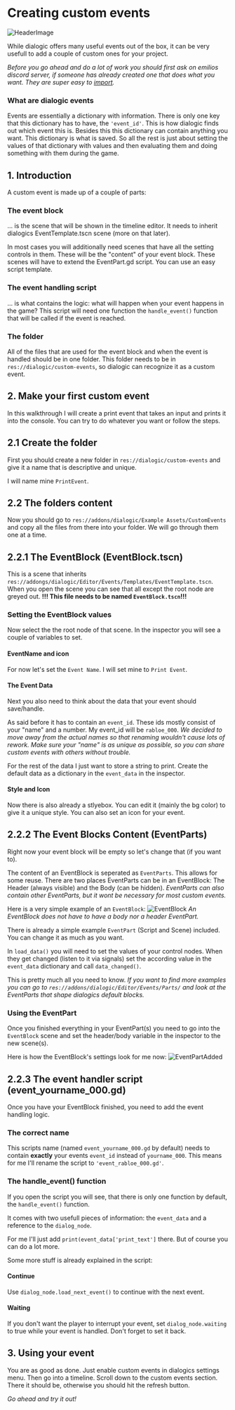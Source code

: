 # Creating custom events
![HeaderImage](./Images/CustomEventsShowOff.PNG)

While dialogic offers many useful events out of the box, it can be very usefull to add a couple of custom ones for your project.

*Before you go ahead and do a lot of work you should first ask on emilios discord server, if someone has already created one that does what you want. They are super easy to [import](./ImportCustomEvents.md).*

### What are dialogic events
Events are essentially a dictionary with information. There is only one key that this dictionary has to have, the `'event_id'`. This is how dialogic finds out which event this is. Besides this this dictionary can contain anything you want.
This dictionary is what is saved. So all the rest is just about setting the values of that dictionary with values and then evaluating them and doing something with them during the game.



## 1. Introduction
A custom event is made up of a couple of parts:

### The event block
... is the scene that will be shown in the timeline editor. It needs to inherit dialogics EventTemplate.tscn scene (more on that later).

In most cases you will additionally need scenes that have all the setting controls in them. These will be the "content" of your event block.
These scenes will have to extend the EventPart.gd script. You can use an easy script template. 

### The event handling script
... is what contains the logic: what will happen when your event happens in the game?
This script will need one function the `handle_event()` function that will be called if the event is reached.

### The folder
All of the files that are used for the event block and when the event is handled should be in one folder. This folder needs to be in `res://dialogic/custom-events`, so dialogic can recognize it as a custom event.



## 2. Make your first custom event
In this walkthrough I will create a print event that takes an input and prints it into the console. You can try to do whatever you want or follow the steps.



## 2.1 Create the folder
First you should create a new folder in `res://dialogic/custom-events` and give it a name that is descriptive and unique.

I will name mine `PrintEvent`.



## 2.2 The folders content
Now you should go to `res://addons/dialogic/Example Assets/CustomEvents` and copy all the files from there into your folder. We will go through them one at a time.



## 2.2.1 The EventBlock (EventBlock.tscn)
This is a scene that inherits `res://addongs/dialogic/Editor/Events/Templates/EventTemplate.tscn`.
When you open the scene you can see that all except the root node are greyed out.
**!!! This file needs to be named `EventBlock.tscn`!!!**

### Setting the EventBlock values
Now select the the root node of that scene. In the inspector you will see a couple of variables to set. 

#### EventName and icon
For now let's set the `Event Name`. I will set mine to `Print Event`.

#### The Event Data
Next you also need to think about the data that your event should save/handle. 

As said before it has to contain an `event_id`. These ids mostly consist of your "name" and a number. My event_id will be `rabloe_000`.
*We decided to move away from the actual names so that renaming wouldn't cause lots of rework.*
*Make sure your "name" is as unique as possible, so you can share custom events with others without trouble.*

For the rest of the data I just want to store a string to print. Create the default data as a dictionary in the `event_data` in the inspector.

#### Style and Icon
Now there is also already a stlyebox. You can edit it (mainly the bg color) to give it a unique style.
You can also set an icon for your event.



## 2.2.2 The Event Blocks Content (EventParts)
Right now your event block will be empty so let's change that (if you want to).

The content of an EventBlock is seperated as `EventParts`. This allows for some reuse.
There are two places EventParts can be in an EventBlock: The Header (always visible) and the Body (can be hidden).
*EventParts can also contain other EventParts, but it wont be necessary for most custom events.*

Here is a very simple example of an `EventBlock`:
![EventBlock](./Images/EventBlock.png)
*An EventBlock does not have to have a body nor a header EventPart.*


There is already a simple example `EventPart` (Script and Scene) included. You can change it as much as you want.

In `load_data()` you will need to set the values of your control nodes.
When they get changed (listen to it via signals) set the according value in the `event_data` dictionary and call `data_changed()`.

This is pretty much all you need to know.
*If you want to find more examples you can go to `res://addons/dialogic/Editor/Events/Parts/` and look at the EventParts that shape dialogics default blocks.*

### Using the EventPart
Once you finished everything in your EventPart(s) you need to go into the `EventBlock` scene and set the header/body variable in the inspector to the new scene(s).

Here is how the EventBlock's settings look for me now:
![EventPartAdded](./Images/EventBlockSettingsFilled.PNG)



## 2.2.3 The event handler script (event_yourname_000.gd)
Once you have your EventBlock finished, you need to add the event handling logic. 

### The correct name
This scripts name (named `event_yourname_000.gd` by default) needs to contain **exactly** your events `event_id` instead of `yourname_000`. This means for me I'll rename the script to `'event_rabloe_000.gd'`.

### The handle_event() function
If you open the script you will see, that there is only one function by default, the `handle_event()` function.

It comes with two usefull pieces of information: the `event_data` and a reference to the `dialog_node`.

For me I'll just add
`print(event_data['print_text']` 
there. But of course you can do a lot more.

Some more stuff is already explained in the script:
#### Continue
Use `dialog_node.load_next_event()` to continue with the next event.

#### Waiting
If you don't want the player to interrupt your event, set `dialog_node.waiting` to true while your event is handled.
Don't forget to set it back.



## 3. Using your event
You are as good as done. Just enable custom events in dialogics settings menu.
Then go into a timeline. Scroll down to the custom events section. There it should be, otherwise you should hit the refresh button.

*Go ahead and try it out!*